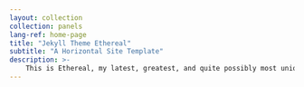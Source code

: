 ```yaml
---
layout: collection
collection: panels
lang-ref: home-page
title: "Jekyll Theme Ethereal"
subtitle: "A Horizontal Site Template"
description: >-
    This is Ethereal, my latest, greatest, and quite possibly most unique template for HTML5 UP.<br/><br/> Since releasing Parallelism 3-4 years ago (!!!), I've been dying to do another side-scrolling template with more in the way of flexibility/customization potential.<br/><br/> The result is this template, Ethereal, which combines a robust side-scrolling framework of my own creation (with various "scroll-assist" features like drag/momentum scrolling, keyboard shortcuts, etc.) with a unique look and feel, a lightbox gallery, tons of customization options, and, of course, full responsiveness. Hope you dig it :)
---
```


